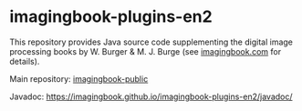 # imagingbook-plugins-en2

This repository provides Java source code supplementing
the digital image processing books by W. Burger & M. J. Burge
(see [imagingbook.com](https://imagingbook.com) for details).

Main repository: [imagingbook-public](https://gitgub.com/imagingbook/imagingbook-public)

Javadoc: https://imagingbook.github.io/imagingbook-plugins-en2/javadoc/
